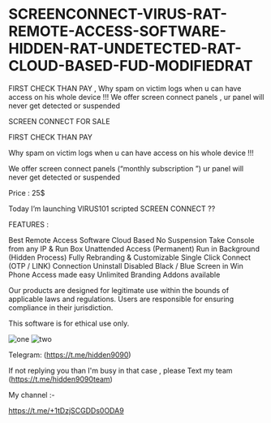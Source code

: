 # SCREENCONNECT-VIRUS-RAT-REMOTE-ACCESS-SOFTWARE-HIDDEN-RAT-UNDETECTED-RAT-CLOUD-BASED-FUD-MODIFIEDRAT
FIRST CHECK THAN PAY , Why spam on victim logs when u can have access on his whole device !!!  We offer screen connect panels , ur panel will never get detected or suspended 

SCREEN CONNECT FOR SALE

FIRST CHECK THAN PAY

Why spam on victim logs when u can have access on his whole device !!!

We offer screen connect panels (“monthly subscription ”) ur panel will never get detected or suspended 

Price : 25$ 

Today I’m launching VIRUS101 scripted SCREEN CONNECT ??

FEATURES :

Best Remote Access Software 
Cloud Based No Suspension 
Take Console from any IP & Run Box Unattended Access (Permanent) 
Run in Background (Hidden Process) 
Fully Rebranding & Customizable 
Single Click Connect (OTP / LINK) 
Connection Uninstall Disabled 
Black / Blue Screen in Win
Phone Access made easy
Unlimited Branding Addons available











Our products are designed for legitimate use within the bounds of applicable laws and regulations. Users are responsible for ensuring compliance in their jurisdiction.

This software is for ethical use only.



![one](https://files.catbox.moe/o3pplb.jpg) 
![two](https://files.catbox.moe/3i6lc6.jpg)





Telegram: (https://t.me/hidden9090)


If not replying you than I'm busy in that case , please Text my team (https://t.me/hidden9090team)


My channel :-

https://t.me/+1tDzjSCGDDs0ODA9






